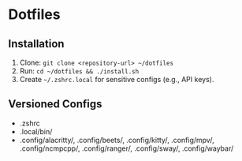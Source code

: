 # Dotfiles
## Installation
1. Clone: `git clone <repository-url> ~/dotfiles`
2. Run: `cd ~/dotfiles && ./install.sh`
3. Create `~/.zshrc.local` for sensitive configs (e.g., API keys).
## Versioned Configs
- .zshrc
- .local/bin/
- .config/alacritty/, .config/beets/, .config/kitty/, .config/mpv/, .config/ncmpcpp/, .config/ranger/, .config/sway/, .config/waybar/
